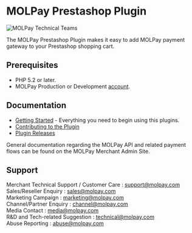 MOLPay Prestashop Plugin
=====================
![MOLPay Technical Teams](https://github.com/MOLPay/Prestashop_Plugin/wiki/images/molpay-developer.jpg)

The MOLPay Prestashop Plugin makes it easy to add MOLPay payment gateway to your Prestashop shopping cart.

Prerequisites
-------------

* PHP 5.2 or later.
* MOLPay Production or Development [account](http://www.molpay.com/v3/contact/merchant-enquiry).

Documentation
-------------

* [Getting Started](https://github.com/MOLPay/Prestashop_Plugin/wiki#getting-started) - Everything you need to begin using this plugins.
* [Contributing to the Plugin](https://github.com/MOLPay/Prestashop_Plugin/wiki/Contributing-to-the-Plugin)
* [Plugin Releases](https://github.com/MOLPay/Prestashop_Plugin/releases)

General documentation regarding the MOLPay API and related payment flows can be found on the MOLPay Merchant Admin Site.

Support
-------

Merchant Technical Support / Customer Care : support@molpay.com <br>
Sales/Reseller Enquiry : sales@molpay.com <br>
Marketing Campaign : marketing@molpay.com <br>
Channel/Partner Enquiry : channel@molpay.com <br>
Media Contact : media@molpay.com <br>
R&D and Tech-related Suggestion : technical@molpay.com <br>
Abuse Reporting : abuse@molpay.com

